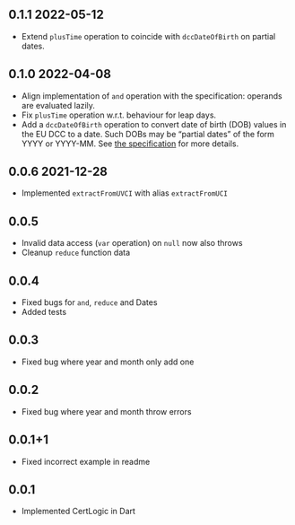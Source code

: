 ## 0.1.1 2022-05-12

* Extend `plusTime` operation to coincide with `dccDateOfBirth` on partial dates.


## 0.1.0 2022-04-08

* Align implementation of `and` operation with the specification: operands are evaluated lazily.
* Fix `plusTime` operation w.r.t. behaviour for leap days.
* Add a `dccDateOfBirth` operation to convert date of birth (DOB) values in the EU DCC to a date.
  Such DOBs may be “partial dates” of the form YYYY or YYYY-MM.
  See [the specification](../specification/README.md#) for more details.


## 0.0.6 2021-12-28

* Implemented `extractFromUVCI` with alias `extractFromUCI`


## 0.0.5

* Invalid data access (`var` operation) on `null` now also throws
* Cleanup `reduce` function data


## 0.0.4

* Fixed bugs for `and`, `reduce` and Dates
* Added tests


## 0.0.3

* Fixed bug where year and month only add one


## 0.0.2

* Fixed bug where year and month throw errors


## 0.0.1+1

* Fixed incorrect example in readme


## 0.0.1

* Implemented CertLogic in Dart

